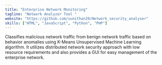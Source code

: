 ```yaml
---
title: "Enterprise Network Monitoring"
tagline: "Network Analyzer Tool "
website: "https://github.com/sunithan29/Network_security_analyser"
skills: ["HTML", "JavaScript", "Python", "PHP"]
---
```



Classifies malicious network traffic from benign network traffic based on behavior anomalies using K-Means Unsupervised Machine Learning algorithm. It utilizes distributed network security approach with low resource requirements and also provides a
GUI for easy management of the enterprise network.
